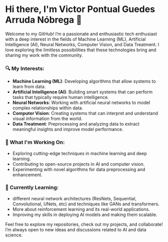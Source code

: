 # Hi there, I'm Victor Pontual Guedes Arruda Nóbrega 👋

Welcome to my GitHub! I’m a passionate and enthusiastic tech enthusiast with a deep interest in the fields of Machine Learning (ML), Artificial Intelligence (AI), Neural Networks, Computer Vision, and Data Treatment. I love exploring the limitless possibilities that these technologies bring and sharing my work with the community.

### 🔍 My Interests:
- **Machine Learning (ML)**: Developing algorithms that allow systems to learn from data.
- **Artificial Intelligence (AI)**: Building smart systems that can perform tasks that typically require human intelligence.
- **Neural Networks**: Working with artificial neural networks to model complex relationships within data.
- **Computer Vision**: Creating systems that can interpret and understand visual information from the world.
- **Data Treatment**: Preprocessing and analyzing data to extract meaningful insights and improve model performance.

### 🚀 What I'm Working On:
- Exploring cutting-edge techniques in machine learning and deep learning.
- Contributing to open-source projects in AI and computer vision.
- Experimenting with novel algorithms for data preprocessing and enhancement.

### 🌱 Currently Learning:
- different neural network architectures (ResNets, Sequential, Convolutional, UNets, etc) and techniques like GANs and transformers.
- More about reinforcement learning and its real-world applications.
- Improving my skills in deploying AI models and making them scalable.

Feel free to explore my repositories, check out my projects, and collaborate! I’m always open to new ideas and discussions related to AI and data science.
